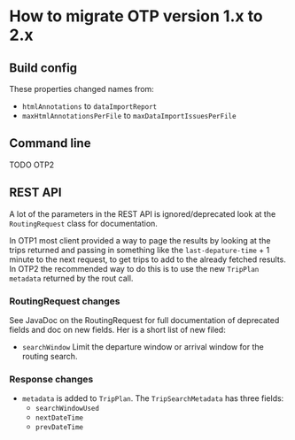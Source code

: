 # How to migrate OTP version 1.x to 2.x

## Build config

These properties changed names from:
 - `htmlAnnotations` to `dataImportReport`
 - `maxHtmlAnnotationsPerFile` to `maxDataImportIssuesPerFile`
 
 ## Command line
 TODO OTP2
 
 ## REST API
 
 A lot of the parameters in the REST API is ignored/deprecated look at the `RoutingRequest` class 
 for documentation.
 
 In OTP1 most client provided a way to page the results by looking at the trips returned and passing 
 in something like the `last-depature-time` + 1 minute to the next request, to get trips to add to 
 the already fetched results. In OTP2 the recommended way to do this is to use the new `TripPlan` 
 `metadata` returned by the rout call.
 
 ### RoutingRequest changes
 See JavaDoc on the RoutingRequest for full documentation of deprecated fields and doc on new fields. Her is a short list of new filed:
 
 - `searchWindow` Limit the departure window or arrival window for the routing search.
  
 ### Response changes

 - `metadata` is added to `TripPlan`. The `TripSearchMetadata` has three fields:
    - `searchWindowUsed`
    - `nextDateTime`
    - `prevDateTime`

 